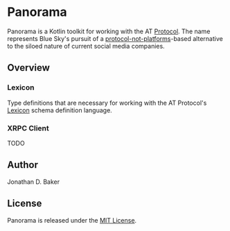 # Panorama
Panorama is a Kotlin toolkit for working with the AT [Protocol](https://atproto.com/guides/overview).
The name represents Blue Sky's pursuit of a [protocol-not-platforms](https://knightcolumbia.org/content/protocols-not-platforms-a-technological-approach-to-free-speech)-based alternative to the siloed
nature of current social media companies.

## Overview

### Lexicon
Type definitions that are necessary for working with the AT Protocol's
[Lexicon](https://atproto.com/specs/lexicon#lexicon) schema definition language.

### XRPC Client
TODO

## Author
Jonathan D. Baker

## License
Panorama is released under the [MIT License]().